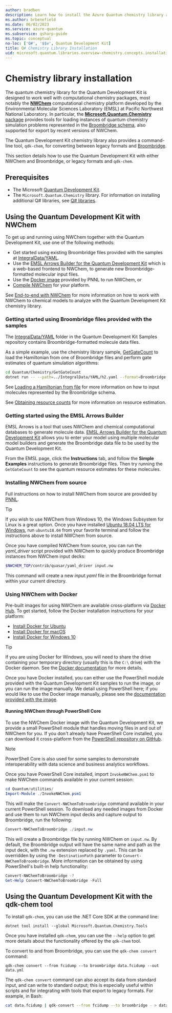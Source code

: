 ```yaml
---
author: bradben
description: Learn how to install the Azure Quantum chemistry library and use it with the NWChem computational chemistry platform.
ms.author: brbenefield
ms.date: 06/02/2023
ms.service: azure-quantum
ms.subservice: qsharp-guide
ms.topic: conceptual
no-loc: ['Q#', '$$v', Quantum Development Kit]
title: Q# Chemistry Library Installation
uid: microsoft.quantum.libraries.overview-chemistry.concepts.installation
---
```


# Chemistry library installation

The quantum chemistry library for the Quantum Development Kit is designed to work well with computational chemistry packages, most notably the [**NWChem**](http://www.nwchem-sw.org/) computational chemistry platform developed by the Environmental Molecular Sciences Laboratory (EMSL) at Pacific Northwest National Laboratory.
In particular, the [**Microsoft.Quantum.Chemistry** package](https://www.nuget.org/packages/Microsoft.Quantum.Chemistry) provides tools for loading instances of quantum chemistry simulation problems represented in the [Broombridge schema](xref:microsoft.quantum.libraries.overview.chemistry.schema.broombridge), also supported for export by recent versions of NWChem.

The Quantum Development Kit chemistry library also provides a command-line tool, `qdk-chem`, for converting between legacy formats and [Broombridge](xref:microsoft.quantum.libraries.overview.chemistry.schema.broombridge).

This section details how to use the Quantum Development Kit with either NWChem and Broombridge, or legacy formats and `qdk-chem`.

## Prerequisites

- The Microsoft [Quantum Development Kit](xref:microsoft.quantum.install-qdk.overview).
- The `Microsoft.Quantum.Chemistry` library. For information on installing additional Q# libraries, see [Q# libraries](xref:microsoft.quantum.libraries.overview).

## Using the Quantum Development Kit with NWChem

To get up and running using NWChem together with the Quantum Development Kit, use one of the following methods:

- Get started using existing Broombridge files provided with the samples at [IntegralData/YAML](https://github.com/microsoft/Quantum/tree/main/samples/chemistry/IntegralData/YAML).
- Use the [EMSL Arrows Builder for the Quantum Development Kit](https://arrows.emsl.pnnl.gov/api/qsharp_chem) which is a web-based frontend to NWChem, to generate new Broombridge-formatted molecular input files.  
- Use the [Docker image](https://hub.docker.com/r/nwchemorg/nwchem-qc/) provided by PNNL to run NWChem, or
- [Compile NWChem](http://www.nwchem-sw.org/index.php/Compiling_NWChem) for your platform.

See [End-to-end with NWChem](xref:microsoft.quantum.libraries.overview-chemistry.examples.overview.endtoend) for more information on how to work with NWChem to chemical models to analyze with the Quantum Development Kit chemistry library.

### Getting started using Broombridge files provided with the samples

The [IntegralData/YAML](https://github.com/microsoft/Quantum/tree/main/samples/chemistry/IntegralData/YAML) folder in the Quantum Development Kit Samples repository contains Broombridge-formatted molecule data files.  

As a simple example, use the chemistry library sample, [GetGateCount](https://github.com/microsoft/Quantum/tree/main/samples/chemistry/GetGateCount) to load the Hamiltonian from one of Broombridge files and perform gate estimates of quantum simulation algorithms:

```bash
cd Quantum/Chemistry/GetGateCount
dotnet run -- --path=../IntegralData/YAML/h2.yaml --format=Broombridge
```

See [Loading a Hamiltonian from file](xref:microsoft.quantum.libraries.overview-chemistry.examples.overview.loadhamiltonian) for more information on how to input molecules represented by the Broombridge schema.  

See [Obtaining resource counts](xref:microsoft.quantum.libraries.overview-chemistry.examples.overview.resourcecounts) for more information on resource estimation.  

### Getting started using the EMSL Arrows Builder

EMSL Arrows is a tool that uses NWChem and chemical computational databases to generate molecule data.  [EMSL Arrows Builder for the Quantum Development Kit](https://arrows.emsl.pnnl.gov/api/qsharp_chem) allows you to enter your model using multiple molecular model builders and generate the Broombridge data file to be used by the Quantum Development Kit.  

From the EMSL page, click the **Instructions** tab, and follow the **Simple Examples** instructions to generate Broombridge files.  Then try running the `GetGateCount` to see the quantum resource estimates for these molecules.

### Installing NWChem from source

Full instructions on how to install NWChem from source are provided by [PNNL](http://www.nwchem-sw.org/index.php/Compiling_NWChem).

> [!TIP]
> If you wish to use NWChem from Windows 10, the Windows Subsystem for Linux is a great option.
> Once you have installed [Ubuntu 18.04 LTS for Windows](https://www.microsoft.com/p/ubuntu-1804-lts/9n9tngvndl3q#activetab=pivot:overviewtab), run `ubuntu18.04` from your favorite terminal and follow the instructions above to install NWChem from source.

Once you have compiled NWChem from source, you can run the *yaml_driver* script provided with NWChem to quickly produce Broombridge instances from NWChem input decks:

```bash
$NWCHEM_TOP/contrib/quasar/yaml_driver input.nw
```

This command will create a new *input.yaml* file in the Broombridge format within your current directory.

### Using NWChem with Docker

Pre-built images for using NWChem are available cross-platform via [Docker Hub](https://hub.docker.com).
To get started, follow the Docker installation instructions for your platform:

- [Install Docker for Ubuntu](https://docs.docker.com/install/linux/docker-ce/ubuntu/)
- [Install Docker for macOS](https://docs.docker.com/docker-for-mac/install/)
- [Install Docker for Windows 10](https://docs.docker.com/docker-for-windows/install/)

> [!TIP]
> If you are using Docker for Windows, you will need to share the drive containing your temporary directory (usually this is the `C:\` drive) with the Docker daemon. See the [Docker documentation](https://docs.docker.com/docker-for-windows/#shared-drives) for more details.

Once you have Docker installed, you can either use the PowerShell module provided with the Quantum Development Kit samples to run the image, or you can run the image manually.
We detail using PowerShell here; if you would like to use the Docker image manually, please see the [documentation provided with the image](https://hub.docker.com/r/nwchemorg/nwchem-qc/).

#### Running NWChem through PowerShell Core

To use the NWChem Docker image with the Quantum Development Kit, we provide a small PowerShell module that handles moving files in and out of NWChem for you.
If you don't already have PowerShell Core installed, you can download it cross-platform from the [PowerShell repository on GitHub](https://github.com/PowerShell/PowerShell#get-powershell).

> [!NOTE]
> PowerShell Core is also used for some samples to demonstrate interoperability with data science and business analytics workflows.

Once you have PowerShell Core installed, import `InvokeNWChem.psm1` to make NWChem commands available in your current session:

```powershell
cd Quantum/utilities/
Import-Module ./InvokeNWChem.psm1
```

This will make the `Convert-NWChemToBroombridge` command available in your current PowerShell session.
To download any needed images from Docker and use them to run NWChem input decks and capture output to Broombridge, run the following:

```powershell
Convert-NWChemToBroombridge ./input.nw
```

This will create a Broombridge file by running NWChem on `input.nw`.
By default, the Broombridge output will have the same name and path as the input deck, with the `.nw` extension replaced by `.yaml`.
This can be overridden by using the `-DestinationPath` parameter to `Convert-NWChemToBroombridge`.
More information can be obtained by using PowerShell's built-in help functionality:

```powershell
Convert-NWChemToBroombridge -?
Get-Help Convert-NWChemToBroombridge -Full
```

## Using the Quantum Development Kit with the qdk-chem tool

To install `qdk-chem`, you can use the .NET Core SDK at the command line:

```dotnetcli
dotnet tool install --global Microsoft.Quantum.Chemistry.Tools
```

Once you have installed `qdk-chem`, you can use the `--help` option to get more details about the functionality offered by the `qdk-chem` tool.

To convert to and from Broombridge, you can use the `qdk-chem convert` command:

```
qdk-chem convert --from fcidump --to broombridge data.fcidump --out data.yml
```

The `qdk-chem convert` command can also accept its data from standard input, and can write to standard output; this is especially useful within scripts and for integrating with tools that export to legacy formats.
For example, in Bash:

```bash
cat data.fcidump | qdk-convert --from fcidump --to broombridge - > data.yml
```
